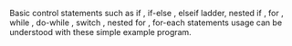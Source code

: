Basic control statements such as if , if-else , elseif ladder, nested if , for , while , do-while , switch , nested for , for-each statements usage can be understood with these simple example program.
